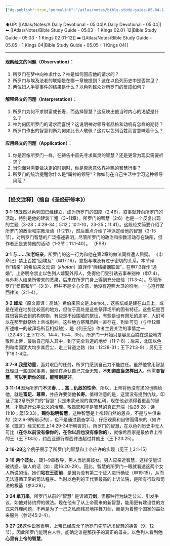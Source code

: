 ```yaml
---
{"dg-publish":true,"permalink":"/atlas/notes/bible-study-guide-05-04-1-kings-03/"}
---
```


⬆️UP: [[Atlas/Notes/A Daily Devotional - 05.04\|A Daily Devotional - 05.04]]
⬅️ [[Atlas/Notes/Bible Study Guide - 05.03 - 1 Kings 02.01-12\|Bible Study Guide - 05.03 - 1 Kings 02.01-12]]
➡️ [[Atlas/Notes/Bible Study Guide - 05.05 - 1 Kings 04\|Bible Study Guide - 05.05 - 1 Kings 04]] 

---

#### 观察经文的问题（Observation）：

1. 所罗门在梦中向神求什么？神是如何回应他的请求的？
2. 所罗门与埃及法老的联姻是在哪一章被提到？这在以色列历史中是否常见？
3. 两位妇人争婴事件的结果是什么？以色列民众对所罗门的反应如何？

#### 解释经文的问题（Interpretation）：

1. 所罗门为何不求财富或长寿，而选择智慧？这反映出他当时内心的渴望是什么？
2. 神为何因所罗门的请求而喜悦？这说明神对领导者品格和动机有怎样的期待？
3. 所罗门作出的智慧判断为何如此令人敬佩？这对以色列百姓而言意味着什么？
#### 应用经文的问题（Application）：

1. 你是否像所罗门一样，在祷告中首先寻求属灵的智慧？还是更常为现实需要祈求？
2. 当你面对需要做决定的时刻时，你是否愿意依靠神赐的智慧行事？
3. 所罗门的统治提醒你什么是“属神的领导”？你如何在自己生活中学习这种领导风范？

---
### 【经文注释】（摘自《圣经研修本》）

**3:1-15**既然以色列国已经建立，成为所罗门的国度（2:46），叙事就转向所罗门的活动，特别是他的建筑工程（3~11章）。所罗门的智慧（2:6）也是一个反复出现的主题（3-28；4:29-34；5:12；10:1-10，23-25；11:41）。这段经文简要介绍了所罗门的政治和宗教活动（1-2节），然后重点介绍了神派定给他的智慧（3-15节）。对所罗门智慧的广泛描述表明，尽管所罗门的政治和宗教活动存在缺陷，但作者还是支持他的活动（1-2节；11:1-40）。 （FSB）

**3:1** **与……法老结亲**，所罗门的这一行为和他在第2章的做法同样遭人质疑。 《申命记》禁止百姓“回埃及”（申17:16），意指与埃及有过于密切的关系。本节译作“结亲” 的希伯来文动词（_khatan_）直译作“缔结婚姻联盟”，在申7:3译作“通婚”，上帝明令禁止以色列人嫁娶外邦人，免得他们受引诱去事奉别神（申7:4）。与外邦人结亲所带来的恶果，后来在所罗门身上得到充分应验（11:3-4）。尽管所罗门“爱耶和华”（3:3），但并不是全心全意，他没有遵照大卫的吩咐，一心遵行摩西律法（2:1-4）。

**3:2** **邱坛**（原文直译：高处）希伯来原文是_bamot_，这些坛或是建在山丘上，或是在建在地势比较高的地方，但位于高处是这些祭拜场所的固有特征。这些坛是百姓很容易去到的构筑物，有些是不设围墙的祭坛，有些是设有祭坛的庙宇，人们可以在那里献祭给上帝或别神。这些地方祭拜场所一直存在，到处可见（与申12章所述唯一的敬拜场所互相抵触），是《列王纪》作者主要关注的事情之一（22:43；王下12:3，14:4，15:4、35）。所罗门一开始只是容忍百姓在这些地方敬拜上帝，最后自己陷入其中，到了完全背道的地步（11:7-8）；后来，北国以色列和南国犹大均步其后尘，走上背道之路（如：12:28-31；王下21:3-9）；另见王下16:1-4注。

**3:7-9** **我是幼童**，面对艰巨的任务，所罗门感到自己力不能胜任。虽然他曾用智慧处理过一些国家事务，但现在承认自己完全无知，**不知道应当怎样出入**。他需要**智慧**，**可以判断你的民，能辨别是非**。

**3:11-14**因为所罗门**不**求**寿……富…仇敌的性命**，所以，上帝将他没有求的也赐给他，就是**富足、尊荣**，并应许要使他**长寿**。值得注意的是，这里没有提到仇敌，印证了第2章所罗门的“智慧” 只是未蒙光照的谋求私利，现在他必须得着更高的智慧，才能施行公平公义的治理。敬畏耶和华是智慧的真正开端（伯28:28；诗11:10；箴15:33）。**赐你聪明智慧**，这种智慧是上帝超自然的恩典，不是与生俱来的（如2:6-9所暗示的），也不是通过勤奋学习、仔细观察和自律而得来的（如许多《箴言》经文和王上14:29-34所明言的）。所罗门的智慧，在以色列历史中无人可比（**在你以前没有像你的，在你以后也没有像你的**），就像希西家是最依靠上帝的王（王下18:5），约西亚遵行摩西律法超过其他王（王下23:25）。

**3:16-28**这个例子展示了所罗门的智慧和上帝应许的实现（见王上3:1-15）

**3:16 两个妓女，** 箴1~9章教导，男人当远离妓女。男人应亲近智慧，这样便能识破诱惑、骗人的话（如：箴16:20-29）。因此，智慧的所罗门一眼就看透这两个女人所说的话。她们**站在王面前**，是因为没有第二个证人进行确证（申19:15），从而无法遵循正常的司法程序。当时以色列的王代表最高的上诉法院，是所有行政和司法的根基（参3:28）。

**3:24 拿刀来**，所罗门从前的“智慧” 是诉诸**刀剑**，但那种行为缺乏公义、引发争议，如他对待约押的做法。现在他有了从上帝而来的新智慧，能用更有建设性的方式来外理问题，不再是为了一己之私而残忍地挥舞刀剑，而是为着整个国家的益处来服务（参诗45:2-4）。

**3:27-28**这件讼案表明，上帝已经应允了所罗门先前祈求智慧的祷告（9、12节）。因此所罗门能明白人性，能确定谁是那孩子的真正的母亲。以色列人看到**他心里有上帝的智慧**。